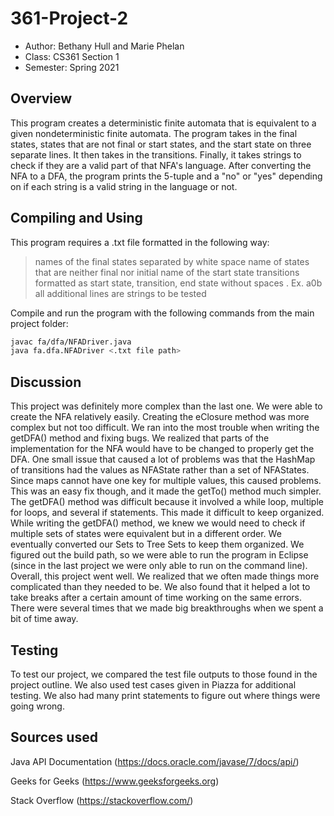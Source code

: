 # 361-Project-2

* Author: Bethany Hull and Marie Phelan
* Class: CS361 Section 1
* Semester: Spring 2021

## Overview

This program creates a deterministic finite automata that is equivalent to a given nondeterministic finite automata. The program takes in the final states, states that are not final or start states, and the start state on three separate lines. It then takes in the transitions. Finally, it takes strings to check if they are a valid part of that NFA's language. After converting the NFA to a DFA, the program prints the 5-tuple and a "no" or "yes" depending on if each string is a valid string in the language or not.

## Compiling and Using

This program requires a .txt file formatted in the following way:
> names of the final states separated by white space
> name of states that are neither final nor initial
> name of the start state
> transitions formatted as start state, transition, end state without spaces . Ex. a0b 
> all additional lines are strings to be tested

Compile and run the program with the following commands from the main project folder:
```bash
javac fa/dfa/NFADriver.java
java fa.dfa.NFADriver <.txt file path>
```

## Discussion

This project was definitely more complex than the last one. We were able to create the NFA relatively easily.
Creating the eClosure method was more complex but not too difficult. We ran into the most trouble when writing
the getDFA() method and fixing bugs. We realized that parts of the implementation for the NFA would have to be 
changed to properly get the DFA. One small issue that caused a lot of problems was that the HashMap of transitions
had the values as NFAState rather than a set of NFAStates. Since maps cannot have one key for multiple values, this
caused problems. This was an easy fix though, and it made the getTo() method much simpler. The getDFA() method was
difficult because it involved a while loop, multiple for loops, and several if statements. This made it difficult to 
keep organized. While writing the getDFA() method, we knew we would need to check if multiple sets of states
were equivalent but in a different order. We eventually converted our Sets to Tree Sets to keep them organized. 
We figured out the build path, so we were able to run the program in Eclipse (since in the last project we were only
able to run on the command line). Overall, this project went well. We realized that we often made things more complicated
than they needed to be. We also found that it helped a lot to take breaks after a certain amount of time working on the 
same errors. There were several times that we made big breakthroughs when we spent a bit of time away. 

## Testing

To test our project, we compared the test file outputs to those found in the project 
outline. We also used test cases given in Piazza for additional testing. 
We also had many print statements to figure out where things were going wrong.

## Sources used

Java API Documentation (https://docs.oracle.com/javase/7/docs/api/)

Geeks for Geeks (https://www.geeksforgeeks.org)

Stack Overflow (https://stackoverflow.com/)
